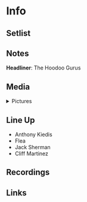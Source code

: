 # Info

## Setlist

## Notes

**Headliner**: The Hoodoo Gurus

## Media 

<details>
  <summary>Pictures</summary>
  <img alt="Flyer" title="Flyer" src="19841022.jpg" height="200" />
</details>

## Line Up

* Anthony Kiedis
* Flea
* Jack Sherman
* Cliff Martinez

## Recordings

## Links
